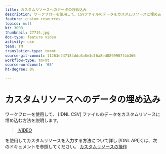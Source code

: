 ```yaml
---
title: カスタムリソースへのデータの埋め込み
description: ワークフローを使用して、CSVファイルのデータをカスタムリソースに埋め込む方法を説明します。
feature: custom resources
topics: null
kt: 3003
thumbnail: 27714.jpg
doc-type: feature video
activity: use
team: TM
translation-type: tm+mt
source-git-commit: 11263e247184ddc6a8e3df6a8ed0899907fbb366
workflow-type: tm+mt
source-wordcount: '65'
ht-degree: 0%

---
```



# カスタムリソースへのデータの埋め込み

ワークフローを使用して、 [!DNL CSV] ファイルのデータをカスタムリソースに埋め込む方法を説明します。

>[!VIDEO](https://video.tv.adobe.com/v/27714?quality=9)

を使用してカスタムリソースを入力する方法について詳し [!DNL API]くは、次のドキュメントを参照してください。 [カスタムリソースの操作](https://experienceleague.adobe.com/docs/campaign-standard/using/working-with-apis/interacting-with-custom-resources.html.)
